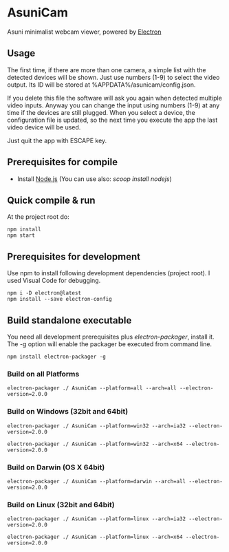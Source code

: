 # AsuniCam

Asuni minimalist webcam viewer, powered by [Electron](https://electronjs.org)

## Usage

The first time, if there are more than one camera, a simple list with the detected devices will be shown. Just use numbers (1-9) to select the video output. Its ID will be stored at %APPDATA%/asunicam/config.json.

If you delete this file the software will ask you again when detected multiple video inputs. Anyway you can change the input using numbers (1-9) at any time if the devices are still plugged. When you select a device, the configuration file is updated, so the next time you execute the app the last video device will be used.

Just quit the app with ESCAPE key.

## Prerequisites for compile

- Install [Node.js](https://nodejs.org) (You can use also: *scoop install nodejs*)

## Quick compile & run

At the project root do:

```cli
npm install
npm start
```

## Prerequisites for development

Use npm to install following development dependencies (project root). I used Visual Code for debugging.

```cli
npm i -D electron@latest
npm install --save electron-config
```

## Build standalone executable

You need all development prerequisites plus *electron-packager*, install it. The -g option will enable the packager be executed from command line.

```cli
npm install electron-packager -g
```

### Build on all Platforms

```cli
electron-packager ./ AsuniCam --platform=all --arch=all --electron-version=2.0.0
```

### Build on Windows (32bit and 64bit)

```cli
electron-packager ./ AsuniCam --platform=win32 --arch=ia32 --electron-version=2.0.0
```

```cli
electron-packager ./ AsuniCam --platform=win32 --arch=x64 --electron-version=2.0.0
```

### Build on Darwin (OS X 64bit)

```cli
electron-packager ./ AsuniCam --platform=darwin --arch=all --electron-version=2.0.0
```

### Build on Linux (32bit and 64bit)

```cli
electron-packager ./ AsuniCam --platform=linux --arch=ia32 --electron-version=2.0.0
```

```cli
electron-packager ./ AsuniCam --platform=linux --arch=x64 --electron-version=2.0.0
```
